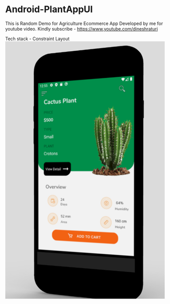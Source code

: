 # Android-PlantAppUI
This is Random Demo for Agriculture Ecommerce App Developed by me for youtube video.
Kindly subscribe - https://www.youtube.com/dineshraturi

Tech stack -  Constraint Layout
![Screenshot](plantappui.PNG)

